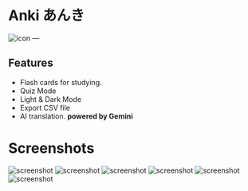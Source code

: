 # Anki あんき
![icon](./icon.png)
—
## Features
- Flash cards for studying.
- Quiz Mode
- Light & Dark Mode
- Export CSV file
- AI translation. **powered by Gemini**

# Screenshots
![screenshot](image/light_main.png)
![screenshot](image/flashcard.png)
![screenshot](image/translate.png)
![screenshot](image/translate2.png)
![screenshot](image/translate3.png)
![screenshot](image/setting.png)